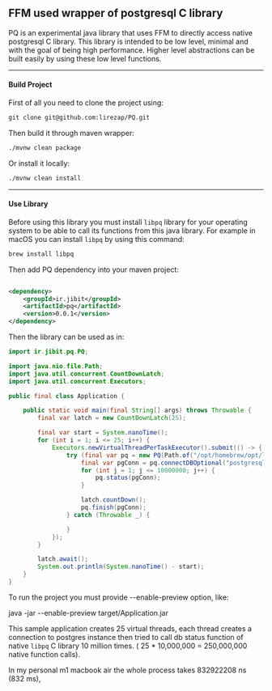 ## FFM used wrapper of postgresql C library

PQ is an experimental java library that uses FFM to directly access native postgresql C library. This library is
intended to be low level, minimal and with the goal of being high performance. Higher level abstractions can be built
easily by using these low level functions.

---

#### Build Project

First of all you need to clone the project using:

```markdown
git clone git@github.com:lirezap/PQ.git
```

Then build it through maven wrapper:

```markdown
./mvnw clean package
```

Or install it locally:

```markdown
./mvnw clean install
```

---

#### Use Library

Before using this library you must install `libpq` library for your operating system to be able to call its
functions from this java library. For example in macOS you can install `libpq` by using this command:

```markdown
brew install libpq
```

Then add PQ dependency into your maven project:

```xml

<dependency>
    <groupId>ir.jibit</groupId>
    <artifactId>pq</artifactId>
    <version>0.0.1</version>
</dependency>
```

Then the library can be used as in:

```java
import ir.jibit.pq.PQ;

import java.nio.file.Path;
import java.util.concurrent.CountDownLatch;
import java.util.concurrent.Executors;

public final class Application {

    public static void main(final String[] args) throws Throwable {
        final var latch = new CountDownLatch(25);

        final var start = System.nanoTime();
        for (int i = 1; i <= 25; i++) {
            Executors.newVirtualThreadPerTaskExecutor().submit(() -> {
                try (final var pq = new PQ(Path.of("/opt/homebrew/opt/libpq/lib/libpq.dylib"))) {
                    final var pgConn = pq.connectDBOptional("postgresql://user:pass@localhost:5432/db").orElseThrow();
                    for (int j = 1; j <= 10000000; j++) {
                        pq.status(pgConn);
                    }

                    latch.countDown();
                    pq.finish(pgConn);
                } catch (Throwable _) {

                }
            });
        }

        latch.await();
        System.out.println(System.nanoTime() - start);
    }
}
```

To run the project you must provide --enable-preview option, like:

java -jar --enable-preview target/Application.jar

This sample application creates 25 virtual threads, each thread creates a connection to postgres instance then tried to
call db status function of native `libpq` C library 10 million times. ( 25 * 10,000,000 = 250,000,000 native function calls).

In my personal m1 macbook air the whole process takes 832922208 ns (832 ms),
